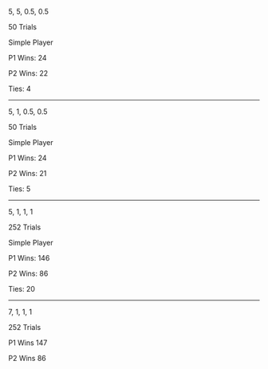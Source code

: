 5, 5, 0.5, 0.5

50 Trials

Simple Player


P1 Wins: 24

P2 Wins: 22

Ties: 4

---

5, 1, 0.5, 0.5

50 Trials

Simple Player

P1 Wins: 24

P2 Wins: 21

Ties: 5

---

5, 1, 1, 1

252 Trials

Simple Player

P1 Wins: 146

P2 Wins: 86

Ties: 20

---

7, 1, 1, 1

252 Trials

P1 Wins 147

P2 Wins 86